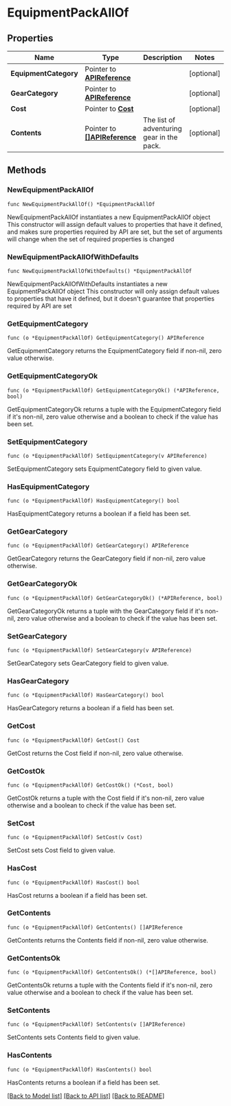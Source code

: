 # EquipmentPackAllOf

## Properties

Name | Type | Description | Notes
------------ | ------------- | ------------- | -------------
**EquipmentCategory** | Pointer to [**APIReference**](APIReference.md) |  | [optional] 
**GearCategory** | Pointer to [**APIReference**](APIReference.md) |  | [optional] 
**Cost** | Pointer to [**Cost**](Cost.md) |  | [optional] 
**Contents** | Pointer to [**[]APIReference**](APIReference.md) | The list of adventuring gear in the pack. | [optional] 

## Methods

### NewEquipmentPackAllOf

`func NewEquipmentPackAllOf() *EquipmentPackAllOf`

NewEquipmentPackAllOf instantiates a new EquipmentPackAllOf object
This constructor will assign default values to properties that have it defined,
and makes sure properties required by API are set, but the set of arguments
will change when the set of required properties is changed

### NewEquipmentPackAllOfWithDefaults

`func NewEquipmentPackAllOfWithDefaults() *EquipmentPackAllOf`

NewEquipmentPackAllOfWithDefaults instantiates a new EquipmentPackAllOf object
This constructor will only assign default values to properties that have it defined,
but it doesn't guarantee that properties required by API are set

### GetEquipmentCategory

`func (o *EquipmentPackAllOf) GetEquipmentCategory() APIReference`

GetEquipmentCategory returns the EquipmentCategory field if non-nil, zero value otherwise.

### GetEquipmentCategoryOk

`func (o *EquipmentPackAllOf) GetEquipmentCategoryOk() (*APIReference, bool)`

GetEquipmentCategoryOk returns a tuple with the EquipmentCategory field if it's non-nil, zero value otherwise
and a boolean to check if the value has been set.

### SetEquipmentCategory

`func (o *EquipmentPackAllOf) SetEquipmentCategory(v APIReference)`

SetEquipmentCategory sets EquipmentCategory field to given value.

### HasEquipmentCategory

`func (o *EquipmentPackAllOf) HasEquipmentCategory() bool`

HasEquipmentCategory returns a boolean if a field has been set.

### GetGearCategory

`func (o *EquipmentPackAllOf) GetGearCategory() APIReference`

GetGearCategory returns the GearCategory field if non-nil, zero value otherwise.

### GetGearCategoryOk

`func (o *EquipmentPackAllOf) GetGearCategoryOk() (*APIReference, bool)`

GetGearCategoryOk returns a tuple with the GearCategory field if it's non-nil, zero value otherwise
and a boolean to check if the value has been set.

### SetGearCategory

`func (o *EquipmentPackAllOf) SetGearCategory(v APIReference)`

SetGearCategory sets GearCategory field to given value.

### HasGearCategory

`func (o *EquipmentPackAllOf) HasGearCategory() bool`

HasGearCategory returns a boolean if a field has been set.

### GetCost

`func (o *EquipmentPackAllOf) GetCost() Cost`

GetCost returns the Cost field if non-nil, zero value otherwise.

### GetCostOk

`func (o *EquipmentPackAllOf) GetCostOk() (*Cost, bool)`

GetCostOk returns a tuple with the Cost field if it's non-nil, zero value otherwise
and a boolean to check if the value has been set.

### SetCost

`func (o *EquipmentPackAllOf) SetCost(v Cost)`

SetCost sets Cost field to given value.

### HasCost

`func (o *EquipmentPackAllOf) HasCost() bool`

HasCost returns a boolean if a field has been set.

### GetContents

`func (o *EquipmentPackAllOf) GetContents() []APIReference`

GetContents returns the Contents field if non-nil, zero value otherwise.

### GetContentsOk

`func (o *EquipmentPackAllOf) GetContentsOk() (*[]APIReference, bool)`

GetContentsOk returns a tuple with the Contents field if it's non-nil, zero value otherwise
and a boolean to check if the value has been set.

### SetContents

`func (o *EquipmentPackAllOf) SetContents(v []APIReference)`

SetContents sets Contents field to given value.

### HasContents

`func (o *EquipmentPackAllOf) HasContents() bool`

HasContents returns a boolean if a field has been set.


[[Back to Model list]](../README.md#documentation-for-models) [[Back to API list]](../README.md#documentation-for-api-endpoints) [[Back to README]](../README.md)


